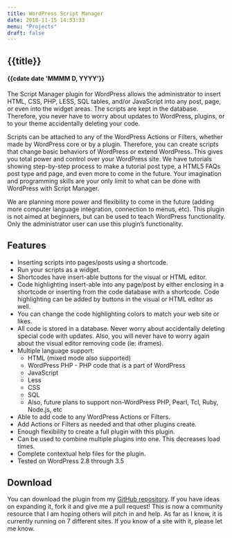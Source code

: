 ```yaml
---
title: WordPress Script Manager
date: 2018-11-15 14:53:33
menu: "Projects"
draft: false
---
```

## {{title}}
#### {{cdate date 'MMMM D, YYYY'}}

The Script Manager plugin for WordPress allows the administrator to insert HTML, CSS, PHP, LESS, SQL tables, and/or JavaScript into any post, page, or even into the widget areas. The scripts are kept in the database. Therefore, you never have to worry about updates to WordPress, plugins, or to your theme accidentally deleting your code.


Scripts can be attached to any of the WordPress Actions or Filters, whether made by WordPress core or by a plugin. Therefore, you can create scripts that change basic behaviors of WordPress or extend WordPress. This gives you total power and control over your WordPress site. We have tutorials showing step-by-step process to make a tutorial post type, a HTML5 FAQs post type and page, and even more to come in the future. Your imagination and programming skills are your only limit to what can be done with WordPress with Script Manager.


We are planning more power and flexibility to come in the future (adding more computer language integration, connection to menus, etc). This plugin is not aimed at beginners, but can be used to teach WordPress functionality. Only the administrator user can use this plugin’s functionality.


## Features

- Inserting scripts into pages/posts using a shortcode.
- Run your scripts as a widget.
- Shortcodes have insert-able buttons for the visual or HTML editor.
- Code highlighting insert-able into any page/post by either enclosing in a shortcode or inserting from the code database with a shortcode.  Code highlighting can be added by buttons in the visual or HTML editor as well.
- You can change the code highlighting colors to match your web site or likes.
- All code is stored in a database.  Never worry about accidentally deleting special code with updates. Also, you will never have to worry again about the visual editor removing code (ie: iframes).
- Multiple language support:
	- HTML (mixed mode also supported)
	- WordPress PHP - PHP code that is a part of WordPress
	- JavaScript
	- Less
	- CSS
	- SQL
	- Also, future plans to support non-WordPress PHP, Pearl, Tcl, Ruby, Node.js, etc
- Able to add code to any WordPress Actions or Filters.
- Add Actions or Filters as needed and that other plugins create.
- Enough flexibility to create a full plugin with this plugin.
- Can be used to combine multiple plugins into one.  This decreases load times.
- Complete contextual help files for the plugin.
- Tested on WordPress 2.8 through 3.5

## Download


You can download the plugin from my [GitHub repository](https://github.com/raguay/WordPress-Script-Manager). If you have ideas on expanding it, fork it and give me a pull request! This is now a community resource that I am hoping others will pitch in and help. As far as I know, it is currently running on 7 different sites. If you know of a site with it, please let me know.





